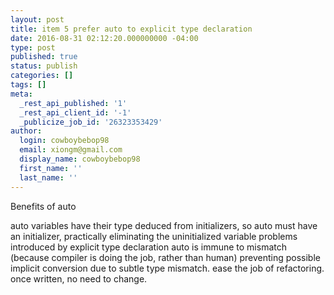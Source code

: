 ```yaml
---
layout: post
title: item 5 prefer auto to explicit type declaration
date: 2016-08-31 02:12:20.000000000 -04:00
type: post
published: true
status: publish
categories: []
tags: []
meta:
  _rest_api_published: '1'
  _rest_api_client_id: '-1'
  _publicize_job_id: '26323353429'
author:
  login: cowboybebop98
  email: xiongm@gmail.com
  display_name: cowboybebop98
  first_name: ''
  last_name: ''
---
```

Benefits of auto

auto variables have their type deduced from initializers, so auto must have an initializer, practically eliminating the uninitialized variable problems introduced by explicit type declaration
auto is immune to mismatch (because compiler is doing the job, rather than human) preventing possible implicit conversion due to subtle type mismatch.
ease the job of refactoring. once written, no need to change.

